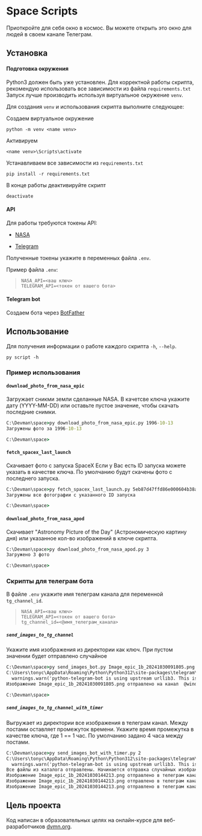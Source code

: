 # Space Scripts #
Приоткройте для себя окно в космос.
Вы можете открыть это окно для людей в своем канале Телеграм.


## Установка ##

#### Подготовка окружения

Python3 должен быть уже установлен.
Для корректной работы скрипта, рекомендую использовать все зависимости из файла `requirements.txt`
Запуск лучше производить используя виртуальное окружение `venv`.

Для создания `venv` и использования скрипта выполните следующее:


Создаем виртуальное окружение
```
python -m venv <name venv>
```

Активируем
```
<name venv>\Scripts\activate
```

Устанавливаем все зависимости из `requirements.txt`
```
pip install -r requirements.txt
```
В конце работы деактивируйте скрипт
```
deactivate
```

#### API

Для работы требуются токены API:
- [NASA](https://api.nasa.gov/#:~:text=Browse%20APIs-,Generate%20API%20Key,-Required%20fields%20are)

- [Telegram](https://smmplanner.com/blog/otlozhennyj-posting-v-telegram/#02:~:text=%D0%B8%D0%BD%D1%81%D1%82%D1%80%D1%83%D0%BC%D0%B5%D0%BD%D1%82%D1%8B%2C%20%D0%BF%D1%80%D0%BE%D0%B4%D0%B0%D0%B6%D0%B8%C2%BB.-,%D0%A1%D0%BE%D0%B7%D0%B4%D0%B0%D0%B5%D0%BC%20%D0%B1%D0%BE%D1%82%D0%B0,-%D0%A1%D0%BB%D0%B5%D0%B4%D1%83%D1%8E%D1%89%D0%B8%D0%B9%20%D1%88%D0%B0%D0%B3%20%E2%80%94%20%D1%81%D0%BE%D0%B7%D0%B4%D0%B0%D0%BD%D0%B8%D0%B5)

Полученные токены укажите в переменных файла `.env`.

Пример файла `.env`:
>```
>NASA_API=<ваш ключ>
>TELEGRAM_API=<токен от вашего бота>
>```

#### Telegram bot

Создаем бота через [BotFather](https://way23.ru/%D1%80%D0%B5%D0%B3%D0%B8%D1%81%D1%82%D1%80%D0%B0%D1%86%D0%B8%D1%8F-%D0%B1%D0%BE%D1%82%D0%B0-%D0%B2-telegram.html)


## Использование ##

Для получения информации о работе каждого скрипта `-h`, `--help`.
```
py script -h
```


### Пример использования ###

#### `download_photo_from_nasa_epic`
Загружает сникми земли сделанные NASA. В качетсве ключа укажите дату (YYYY-MM-DD) или оставьте пустое значение, чтобы скачать последние снимки.
```cmd
C:\Devman\space>py download_photo_from_nasa_epic.py 1996-10-13
Загружены фото за 1996-10-13

C:\Devman\space>
```

#### `fetch_spacex_last_launch`
Скачивает фото с запуска SpaceX
Если у Вас есть ID запуска можете указать в качестве ключа. По умолчанию будут скачены фото с последнего запуска.
```cmd
C:\Devman\space>py fetch_spacex_last_launch.py 5eb87d47ffd86e000604b38a
Загружены все фотографии с указанного ID запуска

C:\Devman\space>
```

#### `download_photo_from_nasa_apod`
Скачивает "Astronomy Picture of the Day" (Астрономическую картину дня) или указанное кол-во изображений в ключе скрипта.
```cmd
C:\Devman\space>py download_photo_from_nasa_apod.py 3
Загружено 3 фото

C:\Devman\space>
```

### Скрипты для телеграм бота
В файле `.env` укажите имя телеграм канала для переменной `tg_channel_id`.
>```
>NASA_API=<ваш ключ>
>TELEGRAM_API=<токен от вашего бота>
>tg_channel_id=<@имя_телеграм_канала>
>```


##### `send_images_to_tg_channel`
Укажите имя изображения из директории как ключ. При пустом значении будет отправлено случайное
```cmd
C:\Devman\space>py send_images_bot.py Image_epic_1b_20241030091805.png
C:\Users\tonyc\AppData\Roaming\Python\Python312\site-packages\telegram\utils\request.py:46: UserWarning: python-telegram-bot is using upstream urllib3. This is allowed but not supported by python-telegram-bot maintainers.
  warnings.warn('python-telegram-bot is using upstream urllib3. This is allowed but not '
Изображение Image_epic_1b_20241030091805.png отправлено на канал  @window_on_space

C:\Devman\space>
```

##### `send_images_to_tg_channel_with_timer`
Выгружает из директории все изображения в телеграм канал. Между постами оставляет промежуток времени.
Укажите время промежутка в качестве ключа, где 1 == 1 час. По умолчанию задано 4 часа между постами.
```cmd
C:\Devman\space>py send_images_bot_with_timer.py 2
C:\Users\tonyc\AppData\Roaming\Python\Python312\site-packages\telegram\utils\request.py:46: UserWarning: python-telegram-bot is using upstream urllib3. This is allowed but not supported by python-telegram-bot maintainers.
  warnings.warn('python-telegram-bot is using upstream urllib3. This is allowed but not '
Все файлы из каталога отправлены. Начинается отправка случайных изображений из каталога
Изображение Image_epic_1b_20241030144213.png отправлено в телеграм канал @window_on_space
Изображение Image_epic_1b_20241030144213.png отправлено в телеграм канал @window_on_space
Изображение Image_epic_1b_20241030144213.png отправлено в телеграм канал @window_on_space
```


## Цель проекта
Код написан в образовательных целях на онлайн-курсе для веб-разработчиков [dvmn.org](https://dvmn.org/).